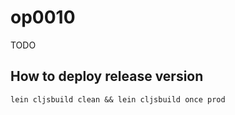 # op0010

TODO



## How to deploy release version

~~~
lein cljsbuild clean && lein cljsbuild once prod
~~~

